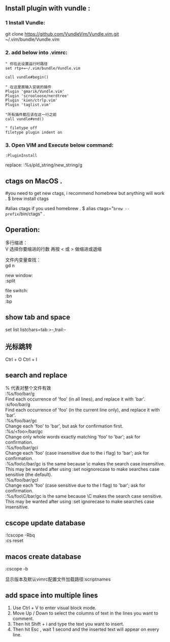 
## Install plugin with vundle :  

### 1 Install Vundle:  
git clone https://github.com/VundleVim/Vundle.vim.git ~/.vim/bundle/Vundle.vim

### 2. add below into .vimrc:

```
" 你在此设置运行时路径
set rtp+=~/.vim/bundle/Vundle.vim

call vundle#begin()

" 在这里面输入安装的插件
Plugin 'gmarik/Vundle.vim'
Plugin 'scrooloose/nerdtree'
Plugin 'kien/ctrlp.vim'
Plugin 'taglist.vim'

"所有插件都应该在这一行之前
call vundle#end()

" filetype off
filetype plugin indent on
```

### 3. Open VIM and Execute below command:
``` 
:PluginInstall
```

replace:
:%s/pld_string/new_string/g

## ctags on MacOS . 
#you need to get new ctags, i recommend homebrew but anything will work . 
$ brew install ctags  

#alias ctags if you used homebrew . 
$ alias ctags="`brew --prefix`/bin/ctags" . 


## Operation:

多行缩进：  
V 选择你要缩进的行数
再按 < 或 > 做缩进或退缩

文件内变量查找：  
gd 
n

new window:  
:split

file switch:  
:bn  
:bp

## show tab and space  
set list listchars=tab:>-,trail:-  

## 光标跳转  
Ctrl + O
Ctrl + I
## search and replace  
% 代表对整个文件有效  
:%s/foo/bar/g  
Find each occurrence of 'foo' (in all lines), and replace it with 'bar'.  
:s/foo/bar/g  
Find each occurrence of 'foo' (in the current line only), and replace it with 'bar'.  
:%s/foo/bar/gc  
Change each 'foo' to 'bar', but ask for confirmation first.  
:%s/\<foo\>/bar/gc  
Change only whole words exactly matching 'foo' to 'bar'; ask for confirmation.  
:%s/foo/bar/gci  
Change each 'foo' (case insensitive due to the i flag) to 'bar'; ask for confirmation.  
:%s/foo\c/bar/gc is the same because \c makes the search case insensitive.  
This may be wanted after using :set noignorecase to make searches case sensitive (the default).  
:%s/foo/bar/gcI  
Change each 'foo' (case sensitive due to the I flag) to 'bar'; ask for confirmation.  
:%s/foo\C/bar/gc is the same because \C makes the search case sensitive.  
This may be wanted after using :set ignorecase to make searches case insensitive.  

## cscope update database
:!cscope -Rbq  
:cs reset
## macos create database
:cscope -b 

显示版本及默认vimrc配置文件加载路径:scriptnames

## add space into multiple lines
1. Use Ctrl + V to enter visual block mode.  
2. Move Up / Down to select the columns of text in the lines you want to comment.  
3. Then hit Shift + i and type the text you want to insert.  
4. Then hit Esc , wait 1 second and the inserted text will appear on every line.  
